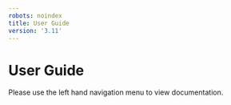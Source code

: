 ```yaml
---
robots: noindex
title: User Guide
version: '3.11'
---
```


# User Guide

Please use the left hand navigation menu to view documentation.

